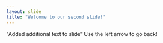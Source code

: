 ```yaml
---
layout: slide
title: "Welcome to our second slide!"
---
```

"Added additional text to slide"
Use the left arrow to go back!
